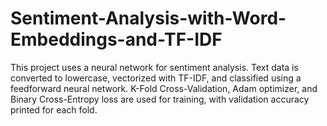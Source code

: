 # Sentiment-Analysis-with-Word-Embeddings-and-TF-IDF
This project uses a neural network for sentiment analysis. Text data is converted to lowercase, vectorized with TF-IDF, and classified using a feedforward neural network. K-Fold Cross-Validation, Adam optimizer, and Binary Cross-Entropy loss are used for training, with validation accuracy printed for each fold.
